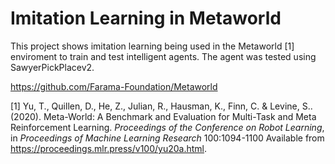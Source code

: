 # Imitation Learning in Metaworld 

This project shows imitation learning being used in the Metaworld [1] enviroment to train and test intelligent agents. The agent was tested using SawyerPickPlacev2. 


https://github.com/Farama-Foundation/Metaworld

[1] Yu, T., Quillen, D., He, Z., Julian, R., Hausman, K., Finn, C. &amp; Levine, S.. (2020). Meta-World: A Benchmark and Evaluation for Multi-Task and Meta Reinforcement Learning. <i>Proceedings of the Conference on Robot Learning</i>, in <i>Proceedings of Machine Learning Research</i> 100:1094-1100 Available from https://proceedings.mlr.press/v100/yu20a.html.


